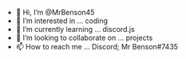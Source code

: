 - 👋 Hi, I’m @MrBenson45
- 👀 I’m interested in ... coding
- 🌱 I’m currently learning ... discord.js
- 💞️ I’m looking to collaborate on ... projects
- 📫 How to reach me ... Discord; Mr Benson#7435

<!---
MrBenson45/MrBenson45 is a ✨ special ✨ repository because its `README.md` (this file) appears on your GitHub profile.
You can click the Preview link to take a look at your changes.
--->
